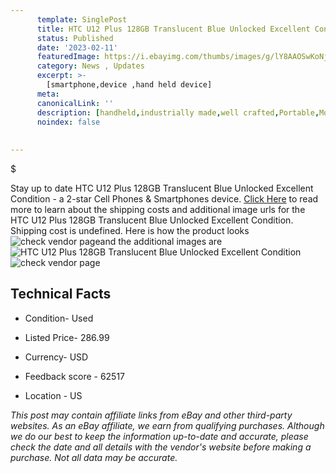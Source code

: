 ```yaml
---
      template: SinglePost
      title: HTC U12 Plus 128GB Translucent Blue Unlocked Excellent Condition
      status: Published
      date: '2023-02-11'
      featuredImage: https://i.ebayimg.com/thumbs/images/g/lY8AAOSwKoNj5lYL/s-l225.jpg
      category: News , Updates
      excerpt: >-
        [smartphone,device ,hand held device]
      meta:
      canonicalLink: ''
      description: [handheld,industrially made,well crafted,Portable,Mobile,Compact,Convenient,Lightweight,Maneuverable,Man-portable,Miniature,Carriable,Hand-held,Light,Holdable,Transportable,Mobile device,Pocket-sized,On-the-go,Wireless,Cordless,Compact size,Convenient size, smartphone,device ,hand held device]
      noindex: false
      
        
---
```

$

Stay up to date HTC U12 Plus 128GB Translucent Blue Unlocked Excellent Condition - a 2-star Cell Phones & Smartphones device. [Click Here](https://www.ebay.com/itm/275678313676?hash=item402fb53ccc%3Ag%3AlY8AAOSwKoNj5lYL&mkevt=1&mkcid=1&mkrid=711-53200-19255-0&campid=%253CePNCampaignId%253E&customid=%253CreferenceId%253E&toolid=10049) to read more to learn about the shipping costs and additional image urls for the HTC U12 Plus 128GB Translucent Blue Unlocked Excellent Condition. Shipping cost is undefined. Here is how the product looks ![check vendor page](https://i.ebayimg.com/thumbs/images/g/lY8AAOSwKoNj5lYL/s-l225.jpg)and the additional images are![HTC U12 Plus 128GB Translucent Blue Unlocked Excellent Condition](https://i.ebayimg.com/images/g/lY8AAOSwKoNj5lYL/s-l1600.jpg)![check vendor page](https://origin-galleryplus.ebayimg.com/ws/web/275678313676_2_0_1/225x225.jpg,https://origin-galleryplus.ebayimg.com/ws/web/275678313676_3_0_1/225x225.jpg,https://origin-galleryplus.ebayimg.com/ws/web/275678313676_4_0_1/225x225.jpg,https://origin-galleryplus.ebayimg.com/ws/web/275678313676_5_0_1/225x225.jpg,https://origin-galleryplus.ebayimg.com/ws/web/275678313676_6_0_1/225x225.jpg,https://origin-galleryplus.ebayimg.com/ws/web/275678313676_7_0_1/225x225.jpg)



 ## Technical Facts 



     
      

 - Condition- Used 


      

 - Listed Price- 286.99 


      

 - Currency- USD 


      

 - Feedback score - 62517 


      

 - Location - US 


      
      

 *_This post may contain affiliate links from eBay and other third-party websites. As an eBay affiliate, we earn from qualifying purchases. Although we do our best to keep the information up-to-date and accurate, please check the date and all details with the vendor's website before making a purchase. Not all data may be accurate._*






